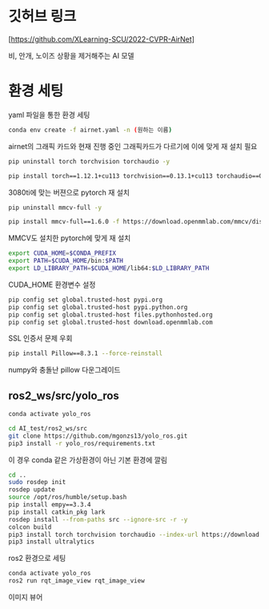# 깃허브 링크
[https://github.com/XLearning-SCU/2022-CVPR-AirNet]

비, 안개, 노이즈 상황을 제거해주는 AI 모델

# 환경 세팅
yaml 파일을 통한 환경 세팅
```bash
conda env create -f airnet.yaml -n (원하는 이름)
```

airnet의 그래픽 카드와 현재 진행 중인 그래픽카드가 다르기에 이에 맞게 재 설치 필요

```bash
pip uninstall torch torchvision torchaudio -y

pip install torch==1.12.1+cu113 torchvision==0.13.1+cu113 torchaudio==0.12.1 --extra-index-url https://download.pytorch.org/whl/cu113
```
3080ti에 맞는 버젼으로 pytorch 재 설치

```bash
pip uninstall mmcv-full -y

pip install mmcv-full==1.6.0 -f https://download.openmmlab.com/mmcv/dist/cu113/torch1.12.0/index.html
```
MMCV도 설치한 pytorch에 맞게 재 설치

```bash
export CUDA_HOME=$CONDA_PREFIX
export PATH=$CUDA_HOME/bin:$PATH
export LD_LIBRARY_PATH=$CUDA_HOME/lib64:$LD_LIBRARY_PATH
```
CUDA_HOME 환경변수 설정

```bash
pip config set global.trusted-host pypi.org
pip config set global.trusted-host pypi.python.org
pip config set global.trusted-host files.pythonhosted.org
pip config set global.trusted-host download.openmmlab.com
```
SSL 인증서 문제 우회

```bash
pip install Pillow==8.3.1 --force-reinstall
```
numpy와 충돌난 pillow 다운그레이드

## ros2_ws/src/yolo_ros
```bash
conda activate yolo_ros
```


  

```bash
cd AI_test/ros2_ws/src
git clone https://github.com/mgonzs13/yolo_ros.git
pip3 install -r yolo_ros/requirements.txt
```

이 경우 conda 같은 가상환경이 아닌 기본 환경에 깔림

  

```bash
cd ..
sudo rosdep init
rosdep update
source /opt/ros/humble/setup.bash
pip install empy==3.3.4
pip install catkin_pkg lark
rosdep install --from-paths src --ignore-src -r -y
colcon build
pip3 install torch torchvision torchaudio --index-url https://download.pytorch.org/whl/cu118
pip3 install ultralytics
```
ros2 환경으로 세팅

```bash
conda activate yolo_ros
ros2 run rqt_image_view rqt_image_view
```
이미지 뷰어


